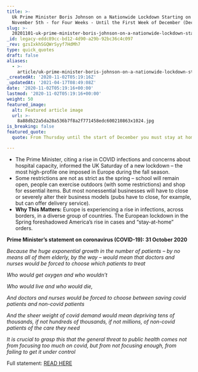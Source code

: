 ```yaml
---
title: >-
  Uk Prime Minister Boris Johnson on a Nationwide Lockdown Starting on Thursday
  November 5th - for Four Weeks - Until the First Week of December (Dec. 2).
slug: >-
  20201101-uk-prime-minister-boris-johnson-on-a-nationwide-lockdown-starting-on-thursday-november-5th-for-four-weeks-until-the-first-week-of-december-dec-2
_id: legacy-eddc89cc-bd12-4d90-a29b-92bc36c4c097
_rev: gzsIxkhSGQWrSyyf7HdMh7
type: quick_quotes
draft: false
aliases:
  - >-
    article/uk-prime-minister-boris-johnson-on-a-nationwide-lockdown-starting-on-thursday-november-5th-for-four-weeks-until-the-first-week-of-december-dec-2/
_createdAt: '2020-11-02T05:19:16Z'
_updatedAt: '2021-04-17T08:49:08Z'
date: '2020-11-02T05:19:16+00:00'
lastmod: '2020-11-02T05:19:16+00:00'
weight: 50
featured_image:
  alt: Featured article image
  url: >-
    8a88db22a5da28a536b7f8a2f771458edc600210863x1024.jpg
is_breaking: false
featured_quote:
  quote: From Thursday until the start of December you must stay at home.

---
```

* The Prime Minister, citing a rise in COVID infections and concerns about hospital capacity, informed the UK Saturday of a new lockdown – the most high-profile one imposed in Europe during the fall season.
* Some restrictions are not as strict as the spring – school will remain open, people can exercise outdoors (with some restrictions) and shop for essential items. But most nonessential businesses will have to close or severely alter their business models (pubs have to close, for example, but can offer delivery service).
* **Why This Matters:** Europe is experiencing a rise in infections, across borders, in a diverse group of countries. The European lockdown in the Spring foreshadowed America’s rise in cases and “stay-at-home” orders.

**Prime Minister’s statement on coronavirus (COVID-19): 31 October 2020**

_Because the huge exponential growth in the number of patients – by no means all of them elderly, by the way – would mean that doctors and nurses would be forced to choose which patients to treat_

_Who would get oxygen and who wouldn’t_

_Who would live and who would die,_

_And doctors and nurses would be forced to choose between saving covid patients and non-covid patients_

_And the sheer weight of covid demand would mean depriving tens of thousands, if not hundreds of thousands, if not millions, of non-covid patients of the care they need_

_It is crucial to grasp this that the general threat to public health comes not from focusing too much on covid, but from not focusing enough, from failing to get it under control_

Full statement: [READ HERE](https://www.gov.uk/government/speeches/prime-ministers-statement-on-coronavirus-covid-19-31-october-2020)